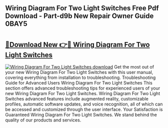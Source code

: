 ## Wiring Diagram For Two Light Switches Free Pdf Download - Part-d9b New Repair Owner Guide 0BAY5

# <h2><a href="http://dfnyv1w.blite.top/?on=Wiring+Diagram+For+Two+Light+Switches">🔗Download New 👉🔴 Wiring Diagram For Two Light Switches</a></h2>

[![Wiring Diagram For Two Light Switches download](https://i.imgur.com/lujVjoI.png)](http://dfnyv1w.blite.top/?on=Wiring+Diagram+For+Two+Light+Switches)
Get the most out of your new Wiring Diagram For Two Light Switches with this user manual, covering everything from installation to troubleshooting. Troubleshooting Guide for Advanced Users Wiring Diagram For Two Light Switches This section offers advanced troubleshooting tips for experienced users of your new Wiring Diagram For Two Light Switches. Wiring Diagram For Two Light Switches advanced features include augmented reality, customizable profiles, automatic software updates, and voice recognition, all of which can be accessed and customized through the user interface. Your Satisfaction is Guaranteed Wiring Diagram For Two Light Switches. We stand behind the quality of our products and services.
